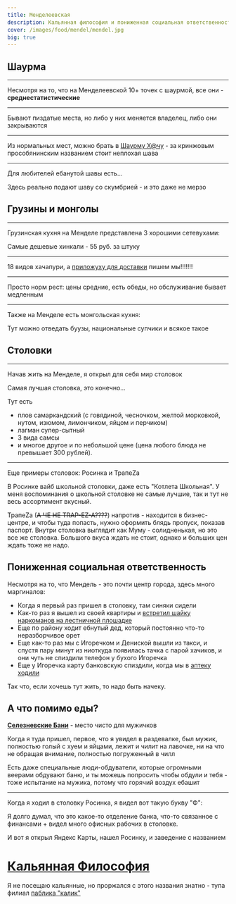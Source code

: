 ```yaml
---
title: Менделеевская 
description: Кальянная философия и пониженная социальная ответственность
cover: /images/food/mendel/mendel.jpg
big: true
---
```



<!-- region: Shawarma -->

<div class="h-4"></div>


<div class="mendel-card">

<h2 class="text-center">Шаурма</h2>

---

<div class="flex items-center space-x-2">

<div>

Несмотря на то, что на Менделеевской 10+ точек с шаурмой, все они - **среднестатистические**

</div>

<img-inline-block src="/images/food/mendel/average-shawarma-fan.png" alt="Типичный отзыв о шаве" :show-caption="true" ></img-inline-block>

</div>

---

<div class="flex space-x-2 items-start">

<div>
  <p>Бывают пиздатые места, но либо у них меняется владелец, либо они закрываются </p>
  <img-inline-block src="/images/food/mendel/closed-shawarma.jpg" alt="Вот тут топ-шава была, но увы" :show-caption="true" ></img-inline-block>
</div>

<img-inline-block src="/images/food/mendel/gastronomic-crime.png" alt="Гастрономическое преступление" :show-caption="true" ></img-inline-block>

</div>

---

Из нормальных мест, можно брать в [Шаурму Х@чу](https://depomoscow.ru/corners/shaurmu-h-chu/) - за кринжовым
прособянинским названием стоит неплохая шава

<img-swiper >
  <img-block src="/images/food/mendel/sobyanins-shava.jpg" alt="Дневник Хача и Собянин"  ></img-block>
</img-swiper>

--- 


Для любителей ебанутой шавы есть...

<img-swiper>
  <img-block src="/images/food/mendel/mackerel-shawarma.jfif" alt="Скумбрия в Лаваше №1" :show-caption="false"></img-block>
</img-swiper>

Здесь реально подают шаву со скумбрией - и это даже не мерзо 






</div>

<!-- endregion -->

<div class="h-4"></div>

<!-- region: Грузины -->


<div class="mendel-card">

<h2 class="text-center">Грузины и монголы</h2>

---

Грузинская кухня на Менделе представлена 3 хорошими сетевухами:



<img-inline-block class="h-28"  src="/images/food/mendel/chito-ra.png" alt="Чито-Ра" ></img-inline-block>

Самые дешевые хинкали - 55 руб. за штуку

---

<img-inline-block class="h-28" src="/images/food/mendel/batoni.png" alt="Батони"></img-inline-block>

18 видов хачапури, а [приложуху для доставки](https://play.google.com/store/apps/details?id=com.rubeacon.batoni) пишем мы!!!!!!!

---

<img-inline-block class="h-28" src="/images/food/mendel/jonjoly.jpg" alt="Джонджоли" ></img-inline-block>

Просто норм рест: цены средние, есть обеды, но обслуживание бывает медленным


--- 

Также на Менделе есть монгольская кухня:

<img-inline-block class="h-28"  src="/images/food/mendel/bayar.jpg" alt="Росинка" ></img-inline-block>

Тут можно отведать буузы, национальные супчики и всякое такое



</div>

<!-- endregion -->

<div class="h-4"></div>


<!-- region: Stolovki -->


<div class="mendel-card">

<h2 class="text-center">Столовки</h2>

---

Начав жить на Менделе, я открыл для себя мир столовок

Самая лучшая столовка, это конечно...

<img-swiper>
<img-block src="/images/food/mendel/inter.png" alt="Интер-кухня" :show-caption="false"></img-block>
</img-swiper>

Тут есть
- плов самаркандский (с говядиной, чесночком, желтой морковкой, нутом, изюмом, лимончиком, яйцом и перчиком)
- лагман супер-сытный
- 3 вида самсы
- и многое другое и по небольшой цене (цена любого блюда не превышает 300 рублей).

---

Еще примеры столовок: Росинка и ТрапеZа

<div class="flex space-x-2 items-center">

<img-inline-block class="h-48"  src="/images/food/mendel/rosinka.png" alt="Росинка" ></img-inline-block>


В Росинке вайб школьной столовки, даже есть "Котлета Школьная".
У меня воспоминания о школьной столовке не самые лучшие, так и тут не весь ассортимент вкусный.

</div>

<div class="flex space-x-2 items-start">

ТрапеZа (~~А ЧЕ НЕ TRAP-EZ-A????~~) напротив - находится в бизнес-центре, и чтобы туда попасть, нужно оформить блядь пропуск, показав паспорт.
Внутри столовка выглядит как Муму - солидненькая, но это все же столовка.
Большого вкуса ждать не стоит, однако и больших цен ждать тоже не надо.


<img-inline-block class="h-48" src="/images/food/mendel/trapeza.webp" alt="ТрапеZа" ></img-inline-block>


</div>





</div>

<!-- endregion -->


<div class="h-4"></div>


<!-- region: Low life -->


<div class="mendel-card">

<h2 class="text-center">Пониженная социальная ответственность</h2>

<img-swiper>
  <img-block src="/images/food/mendel/low-soc-responsibility.jpg" alt="Эпичное объявление в столовке Интер"></img-block>
</img-swiper>

Несмотря на то, что Мендель - это почти центр города, здесь много маргиналов:

- Когда я первый раз пришел в столовку, там синяки сидели
- Как-то раз я вышел из своей квартиры и [встретил шайку наркоманов на лестничной плошадке](/cool-story/padik)
- Еще по району ходит ебнутый дед, который постоянно что-то неразборчивое орет
- Еще как-то раз мы с Игоречком и Дениской вышли из такси, и спустя пару минут из ниоткуда появилась тачка с парой хачиков, и они чуть не спиздили телефон у бухого Игоречка
- Еще у Игоречка карту банковскую спиздили, когда мы в [аптеку ходили](/cool-story/fruit-ninja)

Так что, если хочешь тут жить, то надо быть начеку.

</div>

<!-- endregion -->

<div class="h-4"></div>


<!-- region: Other -->


<div class="mendel-card">

<h2 class="text-center">А что помимо еды?</h2>


**[Селезневские Бани](https://yandex.ru/maps/-/CCUme8fpWB)** - место чисто для мужичков

Когда я туда пришел, первое, что я увидел в раздевалке, был мужик, полностью голый с хуем и яйцами, лежит и чилит на лавочке, ни на что не обращая внимание, полностью погруженный в чилл

Есть даже специальные люди-обдуватели, которые огромными веерами обдувают баню, и ты можешь попросить чтобы обдули и тебя - тоже испытание на мужика, потому что горячий воздух ебашит

---

<div class="flex items-center justify-between">

Когда я ходил в столовку Росинка, я видел вот такую букву "Ф":

<img-inline-block class="h-32" src="/images/food/mendel/f.png" alt="Таинственная буква Ф"></img-inline-block>

</div>

Я долго думал, что это какое-то отделение банка, что-то связанное с финансами + видел много офисных рабочих в столовке.

И вот я открыл Яндекс Карты, нашел Росинку, и заведение с названием

# [Кальянная Философия](https://yandex.ru/maps/-/CCUmeDWC8B) 


Я не посещаю кальянные, но проржался с этого названия знатно - тупа филиал [паблика "калик"](https://vk.com/kalikfan)

</div>

<!-- endregion -->
